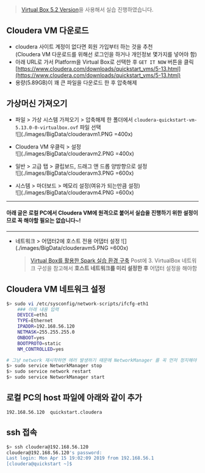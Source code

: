 > [Virtual Box 5.2 Version](https://www.virtualbox.org/wiki/Download_Old_Builds_5_2)을 사용해서 실습 진행하였습니다.

## Cloudera VM 다운로드
- cloudera 사이트 계정이 없다면 회원 가입부터 하는 것을 추천  
(Cloudera VM 다운로드를 위해선 로그인을 하거나 개인정보 몇가지를 넣어야 함)
- 아래 URL로 가서 Platform을 Virtual Box로 선택한 후 `GET IT NOW` 버튼을 클릭  
[https://www.cloudera.com/downloads/quickstart_vms/5-13.html](https://www.cloudera.com/downloads/quickstart_vms/5-13.html)
- 용량(5.89GB)이 꽤 큰 파일을 다운로드 한 후 압축해제

## 가상머신 가져오기
- 파일 > 가상 시스템 가져오기 > 압축해제 한 폴더에서 `cloudera-quickstart-vm-5.13.0-0-virtualbox.ovf` 파일 선택  
![](./images/BigData/clouderavm1.PNG =400x)

- Cloudera VM 우클릭 > 설정  
![](./images/BigData/clouderavm2.PNG =400x)

- 일반 > 고급 탭 > 클립보드, 드래그 앤 드롭 양방향으로 설정  
![](./images/BigData/clouderavm3.PNG =600x)

- 시스템 > 마더보드 > 메모리 설정(여유가 되는만큼 설정)  
![](./images/BigData/clouderavm4.PNG =600x)

<hr/>

#### 아래 글은 로컬 PC에서 Cloudera VM에 원격으로 붙어서 실습을 진행하기 위한 설정이므로 꼭 해야할 필요는 없습니다~!
<hr/>

- 네트워크 > 어댑터2에 호스트 전용 어댑터 설정
![](./images/BigData/clouderavm5.PNG =600x)
    > [Virtual Box를 활용한 Spark 실습 환경 구축](https://wooyoung85.tistory.com/35) Post에 3. VirtualBox 네트워크 구성을 참고해서 **호스트 네트워크를 미리 설정한 후** 어댑터 설정을 해야함

## Cloudera VM 네트워크 설정
```bash
$> sudo vi /etc/sysconfig/network-scripts/ifcfg-eth1
    ### 아래 내용 입력
    DEVICE=eth1
    TYPE=Ethernet
    IPADDR=192.168.56.120
    NETMASK=255.255.255.0
    ONBOOT=yes
    BOOTPROTO=static
    NM_CONTROLLED=yes

# 그냥 network 재시작하면 에러 발생하기 때문에 NetworkManager 를 꼭 먼저 정지해야 함
$> sudo service NetworkManager stop
$> sudo service network restart
$> sudo service NetworkManager start
```
## 로컬 PC의 host 파일에 아래와 같이 추가
```
192.168.56.120	quickstart.cloudera
```

## ssh 접속
```bash
$> ssh cloudera@192.168.56.120
cloudera@192.168.56.120's password:
Last login: Mon Apr 15 19:02:09 2019 from 192.168.56.1
[cloudera@quickstart ~]$
```